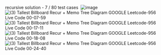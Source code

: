 recursive solution -  7 / 80 test cases
​
![image](https://user-images.githubusercontent.com/73538974/248479046-f5bc4d34-fe76-4cbd-99d8-82741e336056.png)
​
![(3) Tallest Billboard  Recur + Memo  Tree Diagram  GOOGLE  Leetcode-956  Live Code 00-07-59](https://user-images.githubusercontent.com/73538974/248479406-9eff3c23-d540-4f7d-9a3b-43c2e028bcb1.png)
​
![(3) Tallest Billboard  Recur + Memo  Tree Diagram  GOOGLE  Leetcode-956  Live Code 00-17-11](https://user-images.githubusercontent.com/73538974/248479491-2d41dd31-6496-4c9e-beb7-0d3f869c9457.png)
​
![(3) Tallest Billboard  Recur + Memo  Tree Diagram  GOOGLE  Leetcode-956  Live Code 00-18-08](https://user-images.githubusercontent.com/73538974/248479493-d559fb9b-82dd-4dc9-898b-9206bd9a7efc.png)
​
![(3) Tallest Billboard  Recur + Memo  Tree Diagram  GOOGLE  Leetcode-956  Live Code 00-24-40](https://user-images.githubusercontent.com/73538974/248479492-5090241b-7c9b-437a-aada-a259ee817404.png)
​
